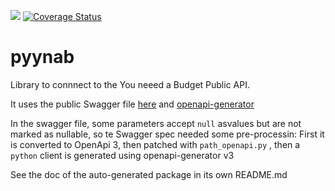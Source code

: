 ![](https://github.com/rienafairefr/pyynab/workflows/Test%20Python%20package/badge.svg)
[![Coverage Status](https://coveralls.io/repos/github/rienafairefr/pyynab/badge.svg?branch=master)](https://coveralls.io/github/rienafairefr/pyynab?branch=master)

# pyynab
Library to connnect to the You neeed a Budget Public API.


It uses the public Swagger file [here](https://api.youneedabudget.com/papi/spec-v1-swagger.json)
and [openapi-generator](https://github.com/OpenAPITools/openapi-generator/)

In the swagger file, some parameters accept `null` asvalues but are not marked as nullable,
so te Swagger spec needed some pre-processin: First it is converted to OpenApi 3, then patched with `path_openapi.py`
, then a `python` client is generated using openapi-generator v3 

See the doc of the auto-generated package in its own README.md